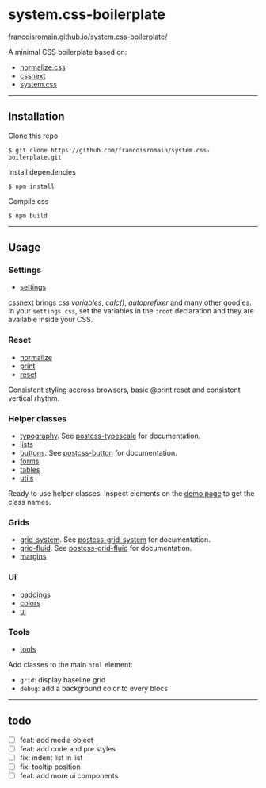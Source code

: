 # system.css-boilerplate

[francoisromain.github.io/system.css-boilerplate/](http://francoisromain.github.io/system.css-boilerplate)

A minimal CSS boilerplate based on:

- [normalize.css](https://necolas.github.io/normalize.css/)
- [cssnext](http://cssnext.io)
- [system.css](http://francoisromain.github.io/system.css)

* * * 

## Installation

Clone this repo

    $ git clone https://github.com/francoisromain/system.css-boilerplate.git

Install dependencies

    $ npm install

Compile css

    $ npm build

* * * 

## Usage

### Settings

- [settings](https://github.com/francoisromain/system.css-boilerplate/blob/gh-pages/src/settings.css)

[cssnext](http://cssnext.io) brings _css variables_, _calc()_, _autoprefixer_ and many other goodies. In your `settings.css`, set the variables in the `:root` declaration and they are available inside your CSS.

### Reset

- [normalize](https://github.com/necolas/normalize.css/blob/gh-pages/src/normalize.css)
- [print](https://github.com/francoisromain/system.css-boilerplate/blob/gh-pages/src/print.css)
- [reset](https://github.com/francoisromain/system.css-boilerplate/blob/gh-pages/src/reset.css)

Consistent styling accross browsers, basic @print reset and consistent vertical rhythm. 


### Helper classes

- [typography](https://github.com/francoisromain/system.css-boilerplate/blob/gh-pages/src/typography.css). See [postcss-typescale](https://github.com/francoisromain/postcss-typescale#usage) for documentation.
- [lists](https://github.com/francoisromain/system.css-boilerplate/blob/gh-pages/src/lists.css)
- [buttons](https://github.com/francoisromain/system.css-boilerplate/blob/gh-pages/src/buttons.css). See [postcss-button](https://github.com/francoisromain/postcss-button#usage) for documentation.
- [forms](https://github.com/francoisromain/system.css-boilerplate/blob/gh-pages/src/forms.css)
- [tables](https://github.com/francoisromain/system.css-boilerplate/blob/gh-pages/src/tables.css)
- [utils](https://github.com/francoisromain/system.css-boilerplate/blob/gh-pages/src/utils.css)

Ready to use helper classes. Inspect elements on the [demo page](http://francoisromain.github.io/system.css/) to get the class names.

### Grids
- [grid-system](https://github.com/francoisromain/system.css-boilerplate/blob/gh-pages/src/grid-system.css). See [postcss-grid-system](https://github.com/francoisromain/postcss-grid-system#usage) for documentation.
- [grid-fluid](https://github.com/francoisromain/system.css-boilerplate/blob/gh-pages/src/grid-fluid.css). See [postcss-grid-fluid](https://github.com/francoisromain/postcss-grid-fluid#usage) for documentation.
- [margins](https://github.com/francoisromain/system.css-boilerplate/blob/gh-pages/src/margins.css)

### Ui

- [paddings](https://github.com/francoisromain/system.css-boilerplate/blob/gh-pages/src/paddings.css)
- [colors](https://github.com/francoisromain/system.css-boilerplate/blob/gh-pages/src/colors.css)
- [ui](https://github.com/francoisromain/system.css-boilerplate/blob/gh-pages/src/ui.css)

### Tools

- [tools](https://github.com/francoisromain/system.css-boilerplate/blob/gh-pages/src/tools.css)

Add classes to the main `html` element: 

- `grid`: display baseline grid
- `debug`: add a background color to every blocs

* * * 

## todo

- [ ] feat: add media object
- [ ] feat: add code and pre styles
- [ ] fix: indent list in list
- [ ] fix: tooltip position
- [ ] feat: add more ui components
